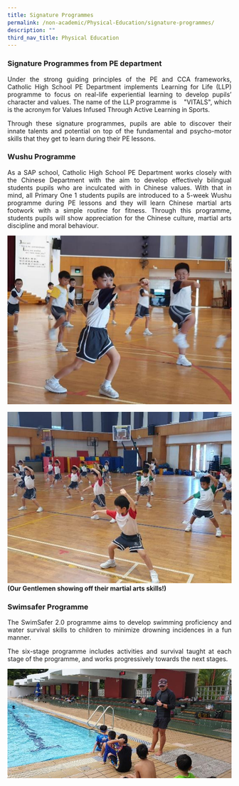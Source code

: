 ```yaml
---
title: Signature Programmes
permalink: /non-academic/Physical-Education/signature-programmes/
description: ""
third_nav_title: Physical Education
---
```

### Signature Programmes from PE department

<style>
p {text-align: justify;}
</style>

Under the strong guiding principles of the PE and CCA frameworks, Catholic High School PE Department implements Learning for Life (LLP) programme to focus on real-life experiential learning to develop pupils’ character and values. The name of the LLP programme is    "VITALS", which is the acronym for Values Infused Through Active Learning in Sports.
  
Through these signature programmes, pupils are able to discover their innate talents and potential on top of the fundamental and psycho-motor skills that they get to learn during their PE lessons.

### Wushu Programme
  
As a SAP school, Catholic High School PE Department works closely with the Chinese Department with the aim to develop effectively bilingual students pupils who are inculcated with in Chinese values. With that in mind, all Primary One 1 students pupils are introduced to a 5-week Wushu programme during PE lessons and they will learn Chinese martial arts footwork with a simple routine for fitness. Through this programme, students pupils will show appreciation for the Chinese culture, martial arts discipline and moral behaviour.

![Wushu 1](/images/Primary/PE/Wushu%201.jpg)

![Wushu 2](/images/Primary/PE/Wushu%202.jpg)
**(Our Gentlemen showing off their martial arts skills!)**

### Swimsafer Programme 

The SwimSafer 2.0 programme aims to develop swimming proficiency and water survival skills to children to minimize drowning incidences in a fun manner.
  
The six-stage programme includes activities and survival taught at each stage of the programme, and works progressively towards the next stages.

![Swimsafer 1](/images/Primary/PE/Swimsafer%201.jpg)

